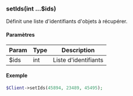 ### setIds(int ...$ids)

Définit une liste d'identifiants d'objets à récupérer.

#### Paramètres

| Param | Type | Description |
| --- | --- | --- |
| $ids | int | Liste d'identifiants |

#### Exemple 

```php
$Client->setIds(45894, 23489, 45495);
```
